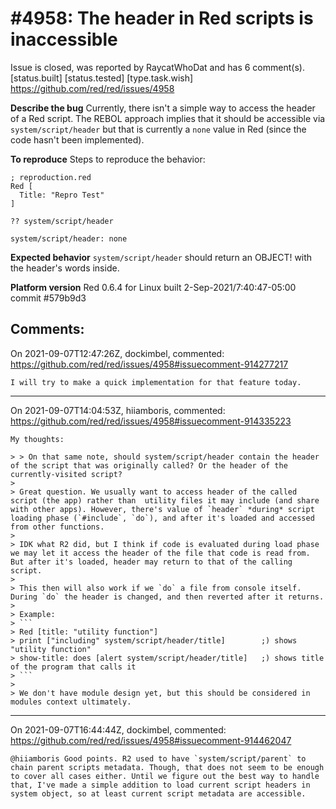 
#4958: The header in Red scripts is inaccessible
================================================================================
Issue is closed, was reported by RaycatWhoDat and has 6 comment(s).
[status.built] [status.tested] [type.task.wish]
<https://github.com/red/red/issues/4958>

**Describe the bug**
Currently, there isn't a simple way to access the header of a Red script. The REBOL approach implies that it should be accessible via `system/script/header` but that is currently a `none` value in Red (since the code hasn't been implemented).

**To reproduce**
Steps to reproduce the behavior:
```red
; reproduction.red
Red [
  Title: "Repro Test"
]

?? system/script/header
```
```red
system/script/header: none
```

**Expected behavior**
`system/script/header` should return an OBJECT! with the header's words inside.

**Platform version**
Red 0.6.4 for Linux built 2-Sep-2021/7:40:47-05:00  commit #579b9d3


Comments:
--------------------------------------------------------------------------------

On 2021-09-07T12:47:26Z, dockimbel, commented:
<https://github.com/red/red/issues/4958#issuecomment-914277217>

    I will try to make a quick implementation for that feature today.

--------------------------------------------------------------------------------

On 2021-09-07T14:04:53Z, hiiamboris, commented:
<https://github.com/red/red/issues/4958#issuecomment-914335223>

    My thoughts:
    
    > > On that same note, should system/script/header contain the header of the script that was originally called? Or the header of the currently-visited script?
    > 
    > Great question. We usually want to access header of the called script (the app) rather than  utility files it may include (and share with other apps). However, there's value of `header` *during* script loading phase (`#include`, `do`), and after it's loaded and accessed from other functions.
    > 
    > IDK what R2 did, but I think if code is evaluated during load phase we may let it access the header of the file that code is read from. But after it's loaded, header may return to that of the calling script. 
    > 
    > This then will also work if we `do` a file from console itself. During `do` the header is changed, and then reverted after it returns.
    >
    > Example:
    > ```
    > Red [title: "utility function"]
    > print ["including" system/script/header/title]        ;) shows "utility function"
    > show-title: does [alert system/script/header/title]   ;) shows title of the program that calls it
    > ```
    >
    > We don't have module design yet, but this should be considered in modules context ultimately.
    

--------------------------------------------------------------------------------

On 2021-09-07T16:44:44Z, dockimbel, commented:
<https://github.com/red/red/issues/4958#issuecomment-914462047>

    @hiiamboris Good points. R2 used to have `system/script/parent` to chain parent scripts metadata. Though, that does not seem to be enough to cover all cases either. Until we figure out the best way to handle that, I've made a simple addition to load current script headers in system object, so at least current script metadata are accessible.

